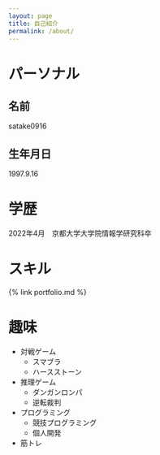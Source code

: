 ```yaml
---
layout: page
title: 自己紹介
permalink: /about/
---
```


# パーソナル

## 名前

satake0916

## 生年月日

1997.9.16

# 学歴

2022年4月　京都大学大学院情報学研究科卒

# スキル

{% link portfolio.md %}

# 趣味

- 対戦ゲーム
    - スマブラ
    - ハースストーン
- 推理ゲーム
    - ダンガンロンパ
    - 逆転裁判
- プログラミング
    - 競技プログラミング
    - 個人開発
- 筋トレ
